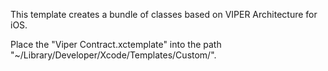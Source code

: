 This template creates a bundle of classes based on VIPER Architecture for iOS.

Place the "Viper Contract.xctemplate" into the path "~/Library/Developer/Xcode/Templates/Custom/".
